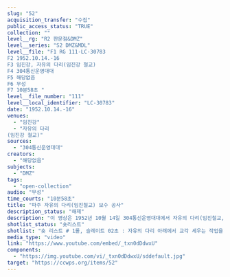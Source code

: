 ```yaml
---
slug: "52"
acquisition_transfer: "수집"
public_access_status: "TRUE"
collection: ""
level__rg: "R2 판문점&DMZ"
level__series: "S2 DMZ&MDL"
level__file: "F1 RG 111-LC-30783
F2 1952.10.14.-16
F3 임진강, 자유의 다리(임진강 철교)
F4 304통신운영대대
F5 해당없음 
F6 무성 
F7 10분58초 "
level__file_number: "111"
level__local_identifier: "LC-30783"
date: "1952.10.14.-16"
venues: 
  - "임진강"
  - "자유의 다리
(임진강 철교)"
sources: 
  - "304통신운영대대"
creators: 
  - "해당없음"
subjects: 
  - "DMZ"
tags: 
  - "open-collection"
audio: "무성"
time_courts: "10분58초"
title: "파주 자유의 다리(임진철교) 보수 공사"
description_status: "해제"
description: "이 영상은 1952년 10월 14일 304통신운영대대에서 자유의 다리(임진철교, 문산읍 마정리-장단면 노상리)를 복수하는 것을 담고 있다. 이 공사는 2건설공병단 84건설공병대대가 직접 나섰는데 기존 임진강 철교의 보수공사와 문산읍 마정리 ‘독개다리’와 연결하는 다리 공사를 맡아 진행된 것이다. "
shotlist_status: "숏리스트"
shotlist: "숏 리스트 # 1롤, 슬레이트 02초 : 자유의 다리 아래에서 교각 세우는 작업을 하고 있는 사람들, 크레인으로 교 각을 운반하고 있다. # 2롤, 슬레이트 1분05초 : 교각이 세워지고 있다. 교각 작업은 한국 민간인들이 직접 하고 있다. # 3롤, 슬레이트 2분18초 : 자유의 다리가 보인다. 교각 작업이 계속 이어진다. # 4롤 슬레이트 3분19초 : 자유의 다리 옆에서 새로운 교각 작업이 이어진다. 보트를 이용해 교각 빔 을 이동하고 있다. 이미 폭격으로 파괴된 자유의 다리가 있다. # 5롤 슬레이트 4분22초 : 여러 고무보트를 이용해 빔이 옮겨지고 있다. 크레인으로 이용해 빔이 상부 로 옮겨진다. # 7롤 슬레이트 6분39초 : 다른 빔들이 크레인으로 다시 상부로 옮겨진다. 주변에 파괴된 자유의 다리 다른 교각이 보인다. # 8롤 슬레이트 7분43초 : 계속 교각 작업이 이어진다. # 9롤 슬레이트 8분46초 : 미군 기술자가 크레인 위에서 감독하고 있다. # 10롤 슬레이트 9분53초 : 크레인이 큰 교각의 빔을 세우고 있다. 주변에 파괴된 기존 다리를 비추고 있다. "
media_type: "video"
link: "https://www.youtube.com/embed/_txn0dDdwxU"
components: 
  - "https://img.youtube.com/vi/_txn0dDdwxU/sddefault.jpg"
target: "https://ccwps.org/items/52"
---
```

